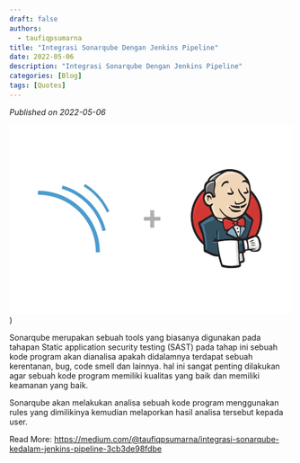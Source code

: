 ```yaml
---
draft: false
authors: 
  - taufiqpsumarna
title: "Integrasi Sonarqube Dengan Jenkins Pipeline"
date: 2022-05-06
description: "Integrasi Sonarqube Dengan Jenkins Pipeline"
categories: [Blog]
tags: [Quotes]
---
```


*Published on 2022-05-06*

![This Is Picture](/docs/blog/assets/images/sonarqube_jenkins.jpeg))

Sonarqube merupakan sebuah tools yang biasanya digunakan pada tahapan Static application security testing (SAST) pada tahap ini sebuah kode program akan dianalisa apakah didalamnya terdapat sebuah kerentanan, bug, code smell dan lainnya. hal ini sangat penting dilakukan agar sebuah kode program memiliki kualitas yang baik dan memiliki keamanan yang baik.

Sonarqube akan melakukan analisa sebuah kode program menggunakan rules yang dimilikinya kemudian melaporkan hasil analisa tersebut kepada user.

Read More:
https://medium.com/@taufiqpsumarna/integrasi-sonarqube-kedalam-jenkins-pipeline-3cb3de98fdbe